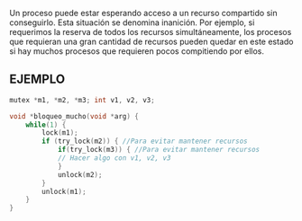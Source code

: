 Un proceso puede estar esperando acceso a un recurso compartido sin conseguirlo. Esta situación se denomina inanición. Por ejemplo, si requerimos la reserva de todos los recursos simultáneamente, los procesos que requieran una gran cantidad de recursos pueden quedar en este estado si hay muchos procesos que requieren pocos compitiendo por ellos.

## EJEMPLO

```c
mutex *m1, *m2, *m3; int v1, v2, v3;

void *bloqueo_mucho(void *arg) {
	while(1) {
		lock(m1);
		if (try_lock(m2)) { //Para evitar mantener recursos
			if(try_lock(m3)) { //Para evitar mantener recursos
			// Hacer algo con v1, v2, v3
			}
			unlock(m2);
		}
		unlock(m1);
	}
}
```